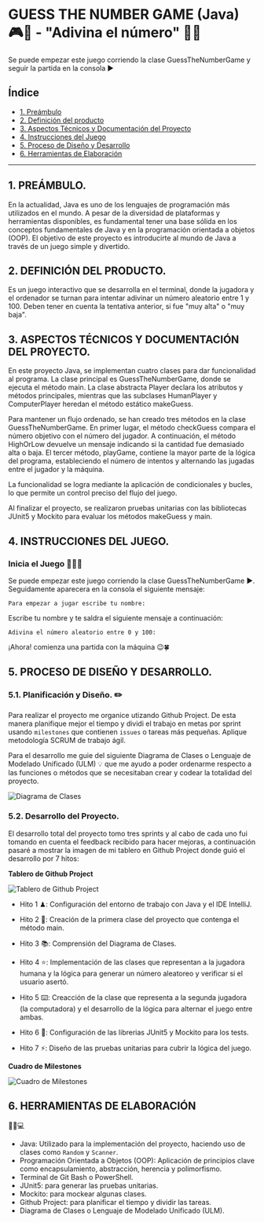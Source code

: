 # GUESS THE NUMBER GAME (Java) 🎮🎯 - "Adivina el número" 🎲🔮

Se puede empezar este juego corriendo la clase GuessTheNumberGame y seguir la partida en la consola ▶️

## Índice

* [1. Preámbulo](#1-preámbulo)
* [2. Definición del producto](#2-definición-del-producto)
* [3. Aspectos Técnicos y Documentación del Proyecto](#3-documentación-de-la-interfaz-de-programación-de-aplicaciones-api)
* [4. Instrucciones del Juego](#4-instrucciones-de-instalación-y-uso)
* [5. Proceso de Diseño y Desarrollo](#5-proceso-de-diseño-y-desarrollo)
* [6. Herramientas de Elaboración](#6-herramientas-de-elaboración)

***

## 1. PREÁMBULO.

En la actualidad, Java es uno de los lenguajes de programación más
utilizados en el mundo. A pesar de la diversidad de plataformas y herramientas disponibles,
es fundamental tener una base sólida en los conceptos fundamentales de Java y en la
programación orientada a objetos (OOP). El objetivo de este proyecto es introducirte al
mundo de Java a través de un juego simple y divertido.

## 2. DEFINICIÓN DEL PRODUCTO.

Es un juego interactivo que se desarrolla en el terminal, donde la jugadora y el ordenador
se turnan para intentar adivinar un número aleatorio entre 1 y 100. Deben tener en cuenta
la tentativa anterior, si fue "muy alta" o "muy baja".

## 3. ASPECTOS TÉCNICOS Y DOCUMENTACIÓN DEL PROYECTO.

En este proyecto Java, se implementan cuatro clases para dar funcionalidad al programa. La clase principal es 
GuessTheNumberGame, donde se ejecuta el método main. La clase abstracta Player declara los atributos y métodos 
principales, mientras que las subclases HumanPlayer y ComputerPlayer heredan el método estático makeGuess.

Para mantener un flujo ordenado, se han creado tres métodos en la clase GuessTheNumberGame. En primer lugar, 
el método checkGuess compara el número objetivo con el número del jugador. A continuación, el método HighOrLow 
devuelve un mensaje indicando si la cantidad fue demasiado alta o baja. El tercer método, playGame, contiene la 
mayor parte de la lógica del programa, estableciendo el número de intentos y alternando las jugadas entre el jugador 
y la máquina.

La funcionalidad se logra mediante la aplicación de condicionales y bucles, lo que permite un control preciso del
flujo del juego.

Al finalizar el proyecto, se realizaron pruebas unitarias con las bibliotecas JUnit5 y Mockito para evaluar los
métodos makeGuess y main.

## 4. INSTRUCCIONES DEL JUEGO.

### Inicia el Juego 👩🏽‍💻

Se puede empezar este juego corriendo la clase GuessTheNumberGame ▶️. Seguidamente aparecera en la consola
el siguiente mensaje:

```Para empezar a jugar escribe tu nombre: ```

Escribe tu nombre y te saldra el siguiente mensaje a continuación:

```Adivina el número aleatorio entre 0 y 100: ```

¡Ahora! comienza una partida con la máquina 😉🍀

## 5. PROCESO DE DISEÑO Y DESARROLLO.

### 5.1. Planificación y Diseño. ✏️

Para realizar el proyecto me organice utizando Github Project. De esta manera planifique mejor el tiempo
y dividi el trabajo en metas por sprint usando `milestones` que contienen `issues` o tareas más pequeñas.
Aplique metodología SCRUM de trabajo ágil.

Para el desarrollo me guie del siguiente Diagrama de Clases o Lenguaje de Modelado Unificado (ULM) 💡 que me
ayudo a poder ordenarme respecto a las funciones o métodos que se necesitaban crear y codear la totalidad
del proyecto.

![Diagrama de Clases](img/diagrama.png)

### 5.2. Desarrollo del Proyecto.

El desarrollo total del proyecto tomo tres sprints y al cabo de cada uno fui tomando en cuenta el
feedback recibido para hacer mejoras, a continuación pasaré a mostrar la imagen de mi tablero en 
Github Project donde guió el desarrollo por 7 hitos:

**Tablero de Github Project**

![Tablero de Github Project](img/tablero.png)

- Hito 1 ♟: Configuración del entorno de trabajo con Java y el IDE IntelliJ.

- Hito 2 💫: Creación de la primera clase del proyecto que contenga el método main.

- Hito 3 📚: Comprensión del Diagrama de Clases.

- Hito 4 ⭐️: Implementación de las clases que representan a la jugadora humana y la lógica para generar
             un número aleatoreo y verificar si el usuario asertó.

- Hito 5 ⌨️: Creacción de la clase que representa a la segunda jugadora (la computadora) y el desarrollo
             de la lógica para alternar el juego entre ambas.

- Hito 6 🌼: Configuración de las librerias JUnit5 y Mockito para los tests.

- Hito 7 ⚡️: Diseño de las pruebas unitarias para cubrir la lógica del juego.

**Cuadro de Milestones**

![Cuadro de Milestones](img/milestones.png)

## 6. HERRAMIENTAS DE ELABORACIÓN

👩‍🔧💻
- Java: Utilizado para la implementación del proyecto, haciendo uso de clases como `Random` y `Scanner`.
- Programación Orientada a Objetos (OOP): Aplicación de principios clave como encapsulamiento, abstracción, herencia y polimorfismo.
- Terminal de Git Bash o PowerShell.
- JUnit5: para generar las pruebas unitarias.
- Mockito: para mockear algunas clases.
- Github Project: para planificar el tiempo y dividir las tareas.
- Diagrama de Clases o Lenguaje de Modelado Unificado (ULM).